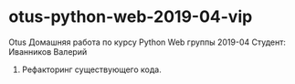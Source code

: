 # otus-python-web-2019-04-vip

Otus
Домашняя работа по курсу Python Web группы 2019-04
Студент: Иванников Валерий

1) Рефакторинг существующего кода.

